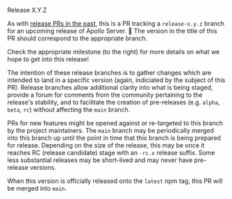 Release X.Y.Z

As with [release PRs in the past](https://github.com/apollographql/apollo-server/issues?q=label%3A%22%F0%9F%8F%97+release%22+is%3Aclosed), this is a PR tracking a `release-x.y.z` branch for an upcoming release of Apollo Server. 🙌   The version in the title of this PR should correspond to the appropriate branch.

Check the appropriate milestone (to the right) for more details on what we hope to get into this release!

The intention of these release branches is to gather changes which are intended to land in a specific version (again, indiciated by the subject of this PR).  Release branches allow additional clarity into what is being staged, provide a forum for comments from the community pertaining to the release's stability, and to facilitate the creation of pre-releases (e.g. `alpha`, `beta`, `rc`) without affecting the `main` branch.

PRs for new features might be opened against or re-targeted to this branch by the project maintainers.  The `main` branch may be periodically merged into this branch up until the point in time that this branch is being prepared for release.  Depending on the size of the release, this may be once it reaches RC (release candidate) stage with an `-rc.x` release suffix.  Some less substantial releases may be short-lived and may never have pre-release versions.

When this version is officially released onto the `latest` npm tag, this PR will be merged into `main`.
